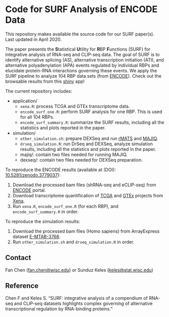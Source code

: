


<!-- README.md is generated from README.Rmd. Please edit that file -->

# Code for SURF Analysis of ENCODE Data

<!-- badges: start -->

<!-- [![lifecycle](https://img.shields.io/badge/lifecycle-experimental-orange.svg)](https://www.tidyverse.org/lifecycle/#experimental) -->

<!-- badges: end -->

This repository makes available the source code for our SURF paper(s).
Last updated in April 2020.

The paper presents the **S**tatistical **U**tility for **R**BP
**F**unctions (SURF) for integrative analysis of RNA-seq and CLIP-seq
data. The goal of SURF is to identify alternative splicing (AS),
alternative transcription initiation (ATI), and alternative
polyadenylation (APA) events regulated by individual RBPs and elucidate
protein-RNA interactions governing these events. We apply the SURF
pipeline to analyze 104 RBP data sets (from
[ENCODE](https://www.encodeproject.org)). Check out the browsable
results from this [shiny](http://www.statlab.wisc.edu/shiny/surf/) app\!

The current repository includes:

  - application/
      - `xena.R`: process TCGA and GTEx transcriptome data.
      - `encode_surf_one.R`: perform SURF analysis for one RBP. This is
        used for all 104 RBPs.
      - `encode_surf_summary.R`: summarize the SURF results, including
        all the statistics and plots reported in the paper.
  - simulation/
      - `other_simulation.sh`: prepare DEXSeq and run
        [rMATS](http://rnaseq-mats.sourceforge.net/) and
        [MAJIQ](https://majiq.biociphers.org).
      - `drseq_simulation.R`: run DrSeq and DEXSeq, analyze simulation
        results, including all the statistics and plots reported in the
        paper.
      - majiq/: contain two files needed for running MAJIQ.
      - dexseq/: contain two files needed for DEXSeq preparation.

To reproduce the ENCODE results (available at (DOI):
[10.5281/zenodo.3779037](https://doi.org/10.5281/zenodo.3779037)):

1.  Download the processed bam files (shRNA-seq and eCLIP-seq) from
    [ENCODE](https://www.encodeproject.org) portal.
2.  Download transcriptome quantification of
    [TCGA](https://www.cancer.gov/about-nci/organization/ccg/research/structural-genomics/tcga)
    and [GTEx](https://commonfund.nih.gov/gtex) projects from
    [Xena](https://xena.ucsc.edu).
3.  Run `xena.R`, `encode_surf_one.R` (for each RBP), and
    `encode_surf_summary.R` in order.

To reproduce the simulation results:

1.  Download the processed bam files (Homo sapiens) from ArrayExpress
    dataset
    [E-MTAB-3766](https://www.ebi.ac.uk/arrayexpress/experiments/E-MTAB-3766/files/processed/).
2.  Run `other_simulation.sh` and `drseq_simulation.R` in order.

## Contact

Fan Chen (<fan.chen@wisc.edu>) or Sunduz Keles (<keles@stat.wisc.edu>)

## Reference

Chen F and Keles S. “SURF: integrative analysis of a compendium of
RNA-seq and CLIP-seq datasets highlights complex governing of
alternative transcriptional regulation by RNA-binding proteins.”
